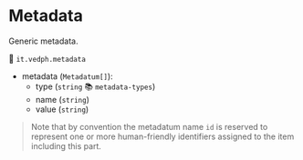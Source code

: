 # Metadata

Generic metadata.

🔑 `it.vedph.metadata`

- metadata (`Metadatum[]`):
  - type (`string` 📚 `metadata-types`)
  - name (`string`)
  - value (`string`)

>Note that by convention the metadatum name `id` is reserved to represent one or more human-friendly identifiers assigned to the item including this part.
